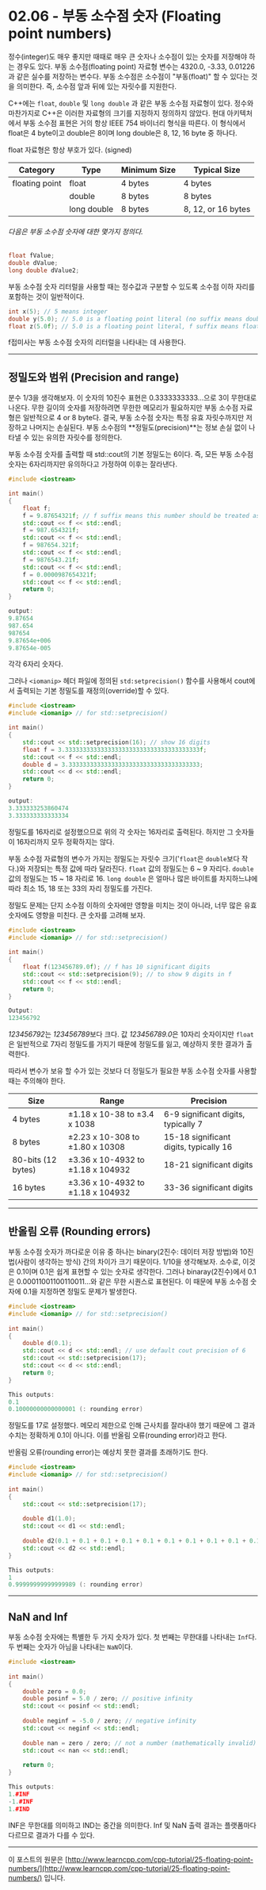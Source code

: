 # 02.06 - 부동 소수점 숫자 (Floating point numbers)

정수(integer)도 매우 좋지만 때때로 매우 큰 숫자나 소수점이 있는 숫자를 저장해야 하는 경우도 있다. 부동 소수점(floating point) 자료형 변수는 4320.0, -3.33, 0.01226과 같은 실수를 저장하는 변수다. 부동 소수점은 소수점이 "부동(float)" 할 수 있다는 것을 의미한다. 즉, 소수점 앞과 뒤에 있는 자릿수를 지원한다.

C++에는 `float`, `double` 및 `long double` 과 같은 부동 소수점 자료형이 있다. 정수와 마찬가지로 C++은 이러한 자료형의 크기를 지정하지 정의하지 않았다. 현대 아키텍처에서 부동 소수점 표현은 거의 항상 IEEE 754 바이너리 형식을 따른다. 이 형식에서 float은 4 byte이고 double은 8이며 long double은 8, 12, 16 byte 중 하나다.

float 자료형은 항상 부호가 있다. (signed)

| Category       | Type        | Minimum Size | Typical Size       |
| -------------- | ----------- | ------------ | ------------------ |
| floating point | float       | 4 bytes      | 4 bytes            |
|                | double      | 8 bytes      | 8 bytes            |
|                | long double | 8 bytes      | 8, 12, or 16 bytes |

###### 다음은 부동 소수점 숫자에 대한 몇가지 정의다.

```cpp
float fValue;
double dValue;
long double dValue2;
```

부동 소수점 숫자 리터럴을 사용할 때는 정수값과 구분할 수 있도록 소수점 이하 자리를 포함하는 것이 일반적이다.

```cpp
int x(5); // 5 means integer
double y(5.0); // 5.0 is a floating point literal (no suffix means double type by default)
float z(5.0f); // 5.0 is a floating point literal, f suffix means float type
```

f접미사는 부동 소수점 숫자의 리터럴을 나타내는 데 사용한다.

---

## 정밀도와 범위 (Precision and range)

분수 1/3을 생각해보자. 이 숫자의 10진수 표현은 0.3333333333...으로 3이 무한대로 나온다. 무한 길이의 숫자를 저장하려면 무한한 메모리가 필요하지만 부동 소수점 자료형은 일반적으로 4 or 8 byte다. 결국, 부동 소수점 숫자는 특정 유효 자릿수까지만 저장하고 나머지는 손실된다. 부동 소수점의 **정밀도(precision)**는 정보 손실 없이 나타낼 수 있는 유의한 자릿수를 정의한다.

부동 소수점 숫자를 출력할 때 std::cout의 기본 정밀도는 6이다. 즉, 모든 부동 소수점 숫자는 6자리까지만 유의하다고 가정하여 이후는 잘라낸다.

```cpp
#include <iostream>

int main()
{
    float f;
    f = 9.87654321f; // f suffix means this number should be treated as a float
    std::cout << f << std::endl;
    f = 987.654321f;
    std::cout << f << std::endl;
    f = 987654.321f;
    std::cout << f << std::endl;
    f = 9876543.21f;
    std::cout << f << std::endl;
    f = 0.0000987654321f;
    std::cout << f << std::endl;
    return 0;
}

output:
9.87654
987.654
987654
9.87654e+006
9.87654e-005
```

각각 6자리 숫자다.

그러나 `<iomanip>` 헤더 파일에 정의된 `std:setprecision()` 함수를 사용해서 cout에서 출력되는 기본 정밀도를 재정의(override)할 수 있다.

```cpp
#include <iostream>
#include <iomanip> // for std::setprecision()

int main()
{
    std::cout << std::setprecision(16); // show 16 digits
    float f = 3.33333333333333333333333333333333333333f;
    std::cout << f << std::endl;
    double d = 3.3333333333333333333333333333333333333;
    std::cout << d << std::endl;
    return 0;
}

output:
3.333333253860474
3.333333333333334
```

정밀도를 16자리로 설정했으므로 위의 각 숫자는 16자리로 출력된다. 하지만 그 숫자들이 16자리까지 모두 정확하지는 않다.

부동 소수점 자료형의 변수가 가지는 정밀도는 자릿수 크기('`float`은 `double`보다 작다.)와 저장되는 특정 값에 따라 달라진다. `float` 값의 정밀도는 6 ~ 9 자리다. `double` 값의 정밀도는 15 ~ 18 자리로 16. `long double` 은 얼마나 많은 바이트를 차지하느냐에 따라 최소 15, 18 또는 33의 자리 정밀도를 가진다.

정밀도 문제는 단지 소수점 이하의 숫자에만 영향을 미치는 것이 아니라, 너무 많은 유효 숫자에도 영향을 미친다. 큰 숫자를 고려해 보자.

```cpp
#include <iostream>
#include <iomanip> // for std::setprecision()
 
int main()
{
    float f(123456789.0f); // f has 10 significant digits
    std::cout << std::setprecision(9); // to show 9 digits in f
    std::cout << f << std::endl;
    return 0;
}

Output:
123456792
```

*123456792*는 *123456789*보다 크다. 값 *123456789.0*은 10자리 숫자이지만 `float`은 일반적으로 7자리 정밀도를 가지기 때문에 정밀도를 잃고, 예상하지 못한 결과가 출력한다.

따라서 변수가 보유 할 수가 있는 것보다 더 정밀도가 필요한 부동 소수점 숫자를 사용할 때는 주의해야 한다.

| Size               | Range                             | Precision                              |
| ------------------ | --------------------------------- | -------------------------------------- |
| 4 bytes            | ±1.18 x 10-38 to ±3.4 x 1038      | 6-9 significant digits, typically 7    |
| 8 bytes            | ±2.23 x 10-308 to ±1.80 x 10308   | 15-18 significant digits, typically 16 |
| 80-bits (12 bytes) | ±3.36 x 10-4932 to ±1.18 x 104932 | 18-21 significant digits               |
| 16 bytes           | ±3.36 x 10-4932 to ±1.18 x 104932 | 33-36 significant digits               |

---

## 반올림 오류 (Rounding errors)

부동 소수점 숫자가 까다로운 이유 중 하나는 binary(2진수: 데이터 저장 방법)와 10진법(사람이 생각하는 방식) 간의 차이가 크기 때문이다. 1/10을 생각해보자. 소수로, 이것은 0.1이며 0.1은 쉽게 표현할 수 있는 숫자로 생각한다. 그러나 binaray(2진수)에서 0.1은 0.00011001100110011…와 같은 무한 시퀀스로 표현된다. 이 때문에 부동 소수점 숫자에 0.1을 지정하면 정밀도 문제가 발생한다.

```cpp
#include <iostream>
#include <iomanip> // for std::setprecision()
 
int main()
{
    double d(0.1);
    std::cout << d << std::endl; // use default cout precision of 6
    std::cout << std::setprecision(17);
    std::cout << d << std::endl;
    return 0;
}

This outputs:
0.1
0.10000000000000001 (: rounding error)
```

정밀도를 17로 설정했다. 메모리 제한으로 인해 근사치를 잘라내야 했기 때문에 그 결과 수치는 정확하게 0.1이 아니다. 이를 반올림 오류(rounding error)라고 한다.

반올림 오류(rounding error)는 예상치 못한 결과를 초래하기도 한다.

```cpp
#include <iostream>
#include <iomanip> // for std::setprecision()
 
int main()
{
    std::cout << std::setprecision(17);
 
    double d1(1.0);
    std::cout << d1 << std::endl;
	
    double d2(0.1 + 0.1 + 0.1 + 0.1 + 0.1 + 0.1 + 0.1 + 0.1 + 0.1 + 0.1); // should equal 1.0
    std::cout << d2 << std::endl;
}

This outputs:
1
0.99999999999999989 (: rounding error)
```

---

## NaN and Inf

부동 소수점 숫자에는 특별한 두 가지 숫자가 있다. 첫 번째는 무한대를 나타내는 `Inf`다. 두 번째는 숫자가 아님을 나타내는 `NaN`이다.

```cpp
#include <iostream>
 
int main()
{
    double zero = 0.0;
    double posinf = 5.0 / zero; // positive infinity
    std::cout << posinf << std::endl;
 
    double neginf = -5.0 / zero; // negative infinity
    std::cout << neginf << std::endl;
 
    double nan = zero / zero; // not a number (mathematically invalid)
    std::cout << nan << std::endl;
 
    return 0;
}

This outputs:
1.#INF
-1.#INF
1.#IND
```

INF은 무한대를 의미하고 IND는 중간을 의미한다. Inf 및 NaN 출력 결과는 플랫폼마다 다르므로 결과가 다를 수 있다.

---

이 포스트의 원문은 [http://www.learncpp.com/cpp-tutorial/25-floating-point-numbers/](http://www.learncpp.com/cpp-tutorial/25-floating-point-numbers/) 입니다.